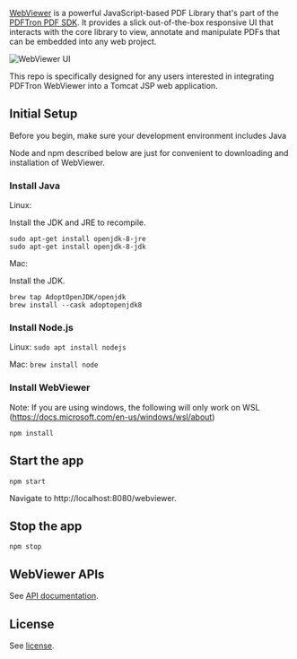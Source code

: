 [WebViewer](https://www.pdftron.com/webviewer) is a powerful JavaScript-based PDF Library that's part of the [PDFTron PDF SDK](https://www.pdftron.com). It provides a slick out-of-the-box responsive UI that interacts with the core library to view, annotate and manipulate PDFs that can be embedded into any web project.

![WebViewer UI](https://www.pdftron.com/downloads/pl/webviewer-ui.png)

This repo is specifically designed for any users interested in integrating PDFTron WebViewer into a Tomcat JSP web application.

## Initial Setup

Before you begin, make sure your development environment includes Java

Node and npm described below are just for convenient to downloading and installation of WebViewer.

### Install Java

Linux: 

Install the JDK and JRE to recompile.

```
sudo apt-get install openjdk-8-jre
sudo apt-get install openjdk-8-jdk
```

Mac: 

Install the JDK.

```
brew tap AdoptOpenJDK/openjdk
brew install --cask adoptopenjdk8
```

### Install Node.js

Linux: `sudo apt install nodejs`

Mac: `brew install node`

### Install WebViewer
Note: If you are using windows, the following will only work on WSL (https://docs.microsoft.com/en-us/windows/wsl/about)

```
npm install
```

## Start the app

```
npm start
```

Navigate to http://localhost:8080/webviewer.

## Stop the app

```
npm stop
```

## WebViewer APIs

See [API documentation](https://www.pdftron.com/documentation/web/guides/ui/apis).

## License

See [license](./LICENSE).